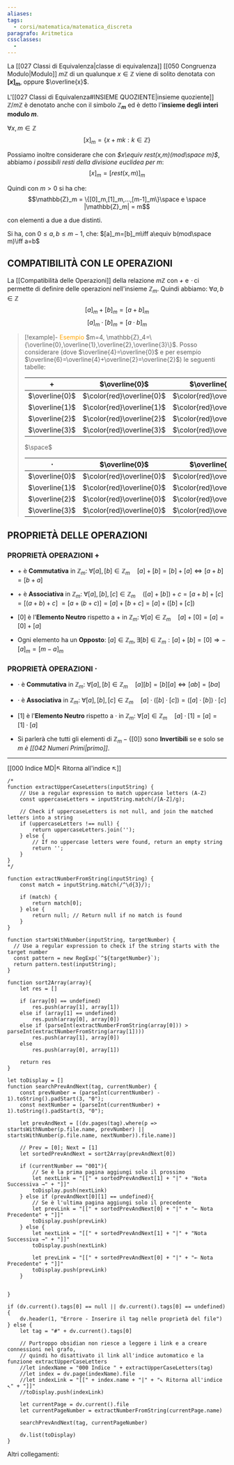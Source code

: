 ```yaml
---
aliases: 
tags:
  - corsi/matematica/matematica_discreta
paragrafo: Aritmetica
cssclasses:
  - 
---
```

La [[027 Classi di Equivalenza|classe di equivalenza]] [[050 Congruenza Modulo|Modulo]] $m\mathbb{Z}$ di un qualunque $x\in\mathbb{Z}$ viene di solito denotata con **$[x]_m$**, oppure $\overline{x}$.

L'[[027 Classi di Equivalenza#INSIEME QUOZIENTE|insieme quoziente]] $\mathbb{Z}/m\mathbb{Z}$ è denotato anche con il simbolo **$\mathbb{Z}_m$** ed è detto l'**insieme degli interi modulo $m$**.

$\forall x,m\in\mathbb{Z}$
$$[x]_m = \{x+mk:k\in\mathbb{Z}\}$$

Possiamo inoltre considerare che con *$x\equiv rest(x,m)(mod\space m)$*, abbiamo *i possibili resti della divisione euclidea per m*:
$$[x]_m = [rest(x,m)]_m$$

Quindi con $m>0$ si ha che:
$$\mathbb{Z}_m = \{[0]_m,[1]_m,...,[m-1]_m\}\space e \space |\mathbb{Z}_m| = m$$

con elementi a due a due distinti.

Si ha, con $0\leq a,b\leq m-1$, che:
$[a]_m=[b]_m\iff a\equiv b(mod\space m)\iff a=b$

## COMPATIBILITÀ CON LE OPERAZIONI
La [[Compatibilità delle Operazioni]] della relazione $m\mathbb{Z}$ con *+* e *$\cdot$* ci permette di definire delle operazioni nell'insieme $\mathbb{Z}_m$. Quindi abbiamo:
$\forall a, b\in \mathbb{Z}$
$$[a]_m + [b]_m = [a+b]_m$$
$$[a]_m \cdot [b]_m = [a\cdot b]_m$$

> [!example]- <font color="orange">Esempio</font>
>$m=4, \mathbb{Z}_4=\{\overline{0},\overline{1},\overline{2},\overline{3}\}$. Posso considerare (dove $\overline{4}=\overline{0}$ e per esempio $\overline{6}=\overline{4}+\overline{2}=\overline{2}$) le seguenti tabelle:
>
>| $+$              | $\overline{0}$            | $\overline{1}$            | $\overline{2}$            | $\overline{3}$            |
>| -------------- | ------------------------- | ------------------------- | ------------------------- | ------------------------- |
>| $\overline{0}$ | $\color{red}\overline{0}$ | $\color{red}\overline{1}$ | $\color{red}\overline{2}$ | $\color{red}\overline{3}$ |
>| $\overline{1}$ | $\color{red}\overline{1}$ | $\color{red}\overline{2}$ | $\color{red}\overline{3}$ | $\color{red}\overline{0}$ |
>| $\overline{2}$ | $\color{red}\overline{2}$ | $\color{red}\overline{3}$ | $\color{red}\overline{0}$ | $\color{red}\overline{1}$ |
>| $\overline{3}$ | $\color{red}\overline{3}$ | $\color{red}\overline{0}$ | $\color{red}\overline{1}$ | $\color{red}\overline{2}$ |
>
> $\space$
>
>| $\cdot$        | $\overline{0}$            | $\overline{1}$            | $\overline{2}$            | $\overline{3}$            |
>| -------------- | ------------------------- | ------------------------- | ------------------------- | ------------------------- |
>| $\overline{0}$ | $\color{red}\overline{0}$ | $\color{red}\overline{0}$ | $\color{red}\overline{0}$ | $\color{red}\overline{0}$ |
>| $\overline{1}$ | $\color{red}\overline{0}$ | $\color{red}\overline{1}$ | $\color{red}\overline{2}$ | $\color{red}\overline{3}$ |
>| $\overline{2}$ | $\color{red}\overline{0}$ | $\color{red}\overline{2}$ | $\color{red}\overline{0}$ | $\color{red}\overline{2}$ |
>| $\overline{3}$ | $\color{red}\overline{0}$ | $\color{red}\overline{3}$ | $\color{red}\overline{2}$ | $\color{red}\overline{1}$ |

## PROPRIETÀ DELLE OPERAZIONI
### PROPRIETÀ OPERAZIONI $+$
- $+$ è **Commutativa** in $\mathbb{Z}_m$: $\forall [a], [b]\in \mathbb{Z}_m\quad [a]+[b]=[b]+[a] \iff [a+b]=[b+a]$

- $+$ è **Associativa** in $\mathbb{Z}_m$: $\forall [a], [b], [c]\in \mathbb{Z}_m\quad ([a]+[b])+c = [a+b]+[c]=[(a+b)+c]$ $= [a+(b+c)]=[a]+[b+c]=[a]+([b]+[c])$

- $[0]$ è l'**Elemento Neutro** rispetto a $+$ in $\mathbb{Z}_m$:
$\forall [a]\in \mathbb{Z}_m\quad [a]+[0]=[a]=[0]+[a]$

- Ogni elemento ha un **Opposto**:
$[a]\in \mathbb{Z}_m, \exists [b]\in \mathbb{Z}_m: [a]+[b]=[0] \Longrightarrow -[a]_m = [m-a]_m$

### PROPRIETÀ OPERAZIONI $\cdot$
- $\cdot$ è **Commutativa** in $\mathbb{Z}_m$: $\forall [a], [b]\in \mathbb{Z}_m\quad [a][b]=[b][a] \iff [ab]=[ba]$

- $\cdot$ è **Associativa** in $\mathbb{Z}_m$: $\forall [a], [b], [c]\in \mathbb{Z}_m\quad [a]\cdot ([b]\cdot[c]) = ([a]\cdot[b])\cdot[c]$

- $[1]$ è l'**Elemento Neutro** rispetto a $\cdot$ in $\mathbb{Z}_m$:
$\forall [a]\in \mathbb{Z}_m\quad [a]\cdot[1]=[a]=[1]\cdot[a]$

- Si parlerà che tutti gli elementi di $\mathbb{Z}_m-\{[0]\}$ sono **Invertibili** se e solo se *$m$ è [[042 Numeri Primi|primo]]*.
___
[[000 Indice MD|↖ Ritorna all'indice ↖]]

```dataviewjs
/*
function extractUpperCaseLetters(inputString) {
	// Use a regular expression to match uppercase letters (A-Z)
	const uppercaseLetters = inputString.match(/[A-Z]/g);
	
	// Check if uppercaseLetters is not null, and join the matched letters into a string
	if (uppercaseLetters !== null) {
		return uppercaseLetters.join('');
	} else {
	    // If no uppercase letters were found, return an empty string
	    return '';
	}
}
*/

function extractNumberFromString(inputString) {
	const match = inputString.match(/^\d{3}/);
	
	if (match) {
		return match[0];
	} else {
		return null; // Return null if no match is found
	}
}

function startsWithNumber(inputString, targetNumber) {
  // Use a regular expression to check if the string starts with the target number
  const pattern = new RegExp(`^${targetNumber}`);
  return pattern.test(inputString);
}

function sort2Array(array){
	let res = []
	
	if (array[0] == undefined)
		res.push(array[1], array[1])
	else if (array[1] == undefined)
		res.push(array[0], array[0])
	else if (parseInt(extractNumberFromString(array[0])) > parseInt(extractNumberFromString(array[1])))
		res.push(array[1], array[0])
	else
		res.push(array[0], array[1])
	
	return res
}

let toDisplay = []
function searchPrevAndNext(tag, currentNumber) {
	const prevNumber = (parseInt(currentNumber) - 1).toString().padStart(3, "0");
	const nextNumber = (parseInt(currentNumber) + 1).toString().padStart(3, "0");
	
	let prevAndNext = [(dv.pages(tag).where(p => startsWithNumber(p.file.name, prevNumber) || startsWithNumber(p.file.name, nextNumber)).file.name)]
	
	// Prev = [0]; Next = [1]
	let sortedPrevAndNext = sort2Array(prevAndNext[0])
	
	if (currentNumber == "001"){ 
		// Se è la prima pagina aggiungi solo il prossimo
		let nextLink = "[[" + sortedPrevAndNext[1] + "|" + "Nota Successiva →" + "]]"
		toDisplay.push(nextLink)
	} else if (prevAndNext[0][1] == undefined){
		// Se è l'ultima pagina aggiungi solo il precedente
		let prevLink = "[[" + sortedPrevAndNext[0] + "|" + "← Nota Precedente" + "]]"
		toDisplay.push(prevLink)
	} else {
		let nextLink = "[[" + sortedPrevAndNext[1] + "|" + "Nota Successiva →" + "]]"
		toDisplay.push(nextLink)
		
		let prevLink = "[[" + sortedPrevAndNext[0] + "|" + "← Nota Precedente" + "]]"
		toDisplay.push(prevLink)
	}
	
	
}

if (dv.current().tags[0] == null || dv.current().tags[0] == undefined){
	dv.header(1, "Errore - Inserire il tag nelle proprietà del file")
} else {
	let tag = "#" + dv.current().tags[0]

	// Purtroppo obsidian non riesce a leggere i link e a creare connessioni nel grafo,
	// quindi ho disattivato il link all'indice automatico e la funzione extractUpperCaseLetters
	//let indexName = "000 Indice " + extractUpperCaseLetters(tag)
	//let index = dv.page(indexName).file
	//let indexLink = "[[" + index.name + "|" + "↖ Ritorna all'indice ↖" + "]]"
	//toDisplay.push(indexLink)
	
	let currentPage = dv.current().file
	let currentPageNumber = extractNumberFromString(currentPage.name)
	
	searchPrevAndNext(tag, currentPageNumber)
	
	dv.list(toDisplay)
}
```

Altri collegamenti: 